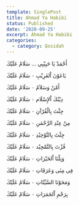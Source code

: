 ```yaml
---
template: SinglePost
title: Ahmad Ya Habibi
status: Published
date: '2020-09-25'
excerpt: Ahmad Ya Habibi
categories:
  - category: Qosidah
---
```

أَحْمَدْ يَا حَبِيْبِي … سَلَامْ عَلَيْكَ 

يَاعَوْنَ اْلغَرِيْبِ ۰  سَلَامُ عَلَيْكَ 

أَمْنٌ وَسَلاَمٌ ۰ سَلَامْ عَلَيْكَ 

دِيْنُكَ اْلإِسْلَام ۰ سَلَامْ عَلَيْكَ 

جِئْتَ بِالْقُرْآنِ ۰ سَلَامْ عَلَيْكَ 

مِنْ عِنْدِ الرَّحْمٰنِ ۰ سَلَامْ عَلَيْكَ 

جِئْتَ بِالتَّوْحِيْدِ ۰ سَلَامْ عَلَيْكَ 

فُزْتَ بِالتَّمْجِيْد ۰ سَلَامْ عَلَيْكَ 

وَنِلْنَا اْلخَيْرَاتِ ۰ سَلَامْ عَلَيْكَ 

فِی مِنٰی وَعَرَفَاتِ ۰ سَلَامْ عَلَيْكَ 

وَمَحَوْنَا السَّيِّئَاتِ ۰ سَلَامْ عَلَيْكَ 

بِرَجْمِ اْلجَمَرَاتِ ۰ سَلَامْ عَلَيْكَ  
